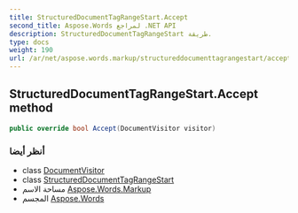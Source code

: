 ```yaml
---
title: StructuredDocumentTagRangeStart.Accept
second_title: Aspose.Words لمراجع .NET API
description: StructuredDocumentTagRangeStart طريقة. 
type: docs
weight: 190
url: /ar/net/aspose.words.markup/structureddocumenttagrangestart/accept/
---
```

## StructuredDocumentTagRangeStart.Accept method

```csharp
public override bool Accept(DocumentVisitor visitor)
```

### أنظر أيضا

* class [DocumentVisitor](../../../aspose.words/documentvisitor/)
* class [StructuredDocumentTagRangeStart](../)
* مساحة الاسم [Aspose.Words.Markup](../../structureddocumenttagrangestart/)
* المجسم [Aspose.Words](../../../)


